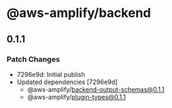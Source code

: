 # @aws-amplify/backend

## 0.1.1

### Patch Changes

- 7296e9d: Initial publish
- Updated dependencies [7296e9d]
  - @aws-amplify/backend-output-schemas@0.1.1
  - @aws-amplify/plugin-types@0.1.1
